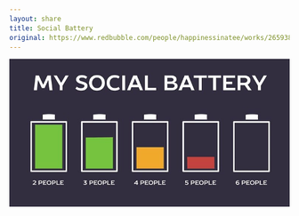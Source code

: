 ```yaml
---
layout: share
title: Social Battery
original: https://www.redbubble.com/people/happinessinatee/works/26593830-funny-introvert-humor
---
```


![Social Battery](/static/images/social-battery.jpg)
